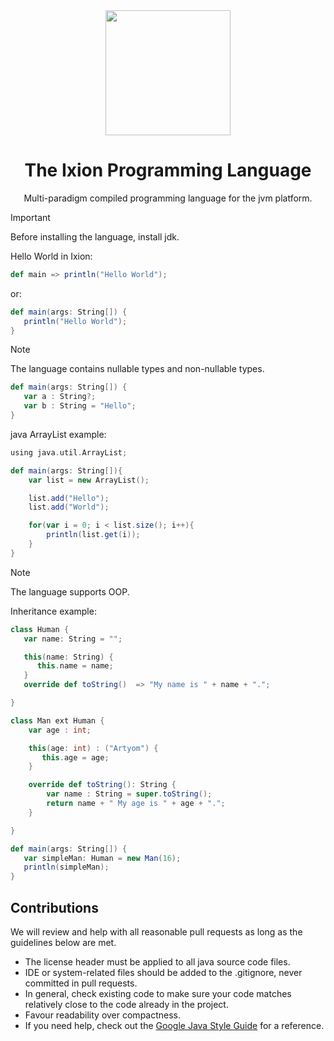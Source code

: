 <div align="center">
  <img src="https://github.com/IxionLang/Ixion/blob/main/assets/icon.png" width="200">

<h1>The Ixion Programming Language</h1>
Multi-paradigm compiled programming language for the jvm platform.
</div>


> [!IMPORTANT]
> Before installing the language, install jdk.

Hello World in Ixion:
```scala
def main => println("Hello World");
```
or:

```scala
def main(args: String[]) {
   println("Hello World");
}
```

> [!NOTE]
> The language contains nullable types and non-nullable types.

```scala
def main(args: String[]) {
   var a : String?;
   var b : String = "Hello";
}
```

java ArrayList example:

```scala
using java.util.ArrayList;

def main(args: String[]){
    var list = new ArrayList();

    list.add("Hello");
    list.add("World");

    for(var i = 0; i < list.size(); i++){
        println(list.get(i));
    }
}
```

> [!NOTE]
> The language supports OOP.

Inheritance example:

```scala
class Human {
   var name: String = "";

   this(name: String) {
      this.name = name;
   }
   override def toString()  => "My name is " + name + ".";

}

class Man ext Human {
    var age : int;

    this(age: int) : ("Artyom") {
       this.age = age;
    }

    override def toString(): String {
        var name : String = super.toString();
        return name + " My age is " + age + ".";
    }

}

def main(args: String[]) {
   var simpleMan: Human = new Man(16);
   println(simpleMan);
}
```

## Contributions
We will review and help with all reasonable pull requests as long as the guidelines below are met.

- The license header must be applied to all java source code files.
- IDE or system-related files should be added to the .gitignore, never committed in pull requests.
- In general, check existing code to make sure your code matches relatively close to the code already in the project.
- Favour readability over compactness.
- If you need help, check out the [Google Java Style Guide](https://google.github.io/styleguide/javaguide.html) for a reference.
